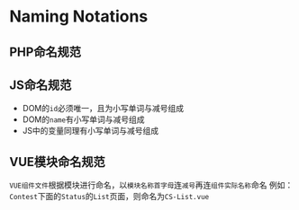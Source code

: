 # Naming Notations

## PHP命名规范  


## JS命名规范  

- DOM的`id`必须唯一，且为小写单词与减号组成  
- DOM的`name`有小写单词与减号组成  
- JS中的变量同理有小写单词与减号组成  

## VUE模块命名规范  

`VUE组件文件`根据模块进行命名，以`模块名称首字母`连`减号`再连`组件实际名称`命名
例如： `Contest`下面的`Status`的`List`页面，则命名为`CS-List.vue`  

